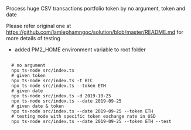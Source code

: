Process huge CSV transactions portfolio token by no argument, token and date

Please refer original one at https://github.com/lamlephamngoc/solution/blob/master/README.md for more details of testing

- added PM2_HOME environment variable to root folder

```shell

  # no argument
  npx ts-node src/index.ts
  # given token
  npx ts-node src/index.ts -t BTC
  npx ts-node src/index.ts --token ETH
  # given date
  npx ts-node src/index.ts -d 2019-10-25
  npx ts-node src/index.ts --date 2019-09-25
  # given date & token
  npx ts-node src/index.ts --date 2019-09-25 --token ETH
  # testing mode with specific token exchange rate in USD
  npx ts-node src/index.ts --date 2019-09-25 --token ETH --test
```
